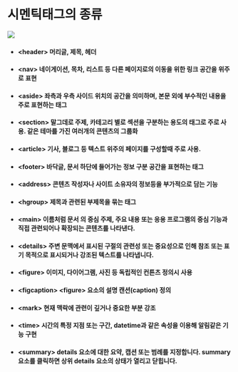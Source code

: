 # 시멘틱태그의 종류

<img src="https://img1.daumcdn.net/thumb/R1280x0/?scode=mtistory2&fname=https%3A%2F%2Fblog.kakaocdn.net%2Fdn%2F4rchP%2FbtqYN03i7Ml%2FdFfx6I4t3FzrZfGSKwrfkk%2Fimg.png">

* #### \<header> 머리글, 제목, 헤더

* #### \<nav> 네이게이션, 목차, 리스트 등 다른 페이지로의 이동을 위한 링크 공간을 위주로 표현

* #### \<aside> 좌측과 우측 사이드 위치의 공간을 의미하며, 본문 외에 부수적인 내용을 주로 표현하는 태그

* #### \<section> 말그데로 주제, 카테고리 별로 섹션을 구분하는 용도의 태그로 주로 사용. 같은 테마를 가진 여러개의 콘텐츠의 그룹화

* #### \<article> 기사, 블로그 등 텍스트 위주의 페이지를 구성할때 주로 사용. 

* #### \<footer> 바닥글, 문서 하단에 들어가는 정보 구분 공간을 표현하는 태그

* #### \<address> 콘텐츠 작성자나 사이트 소유자의 정보등을 부가적으로 담는 기능

* #### \<hgroup> 제목과 관련된 부제목을 묶는 태그

* #### \<main> 이름처럼 문서 <body>의 중심 주제, 주요 내용 또는 응용 프로그램의 중심 기능과 직접 관련되어나 확장되는 콘텐츠를 나타낸다.

* #### \<details> 주변 문맥에서 표시된 구절의 관련성 또는 중요성으로 인해 참조 또는 표기 목적으로 표시되거나 강조된 텍스트를 나타냅니다.

* #### \<figure> 이미지, 다이어그램, 사진 등 독립적인 컨튼츠 정의시 사용

* #### \<figcaption> \<figure> 요소의 설명 캔션(caption) 정의

* #### \<mark> 현재 맥락에 관련이 깊거나 중요한 부분 강조

* #### \<time> 시간의 특정 지점 또는 구간, datetime과 같은 속성을 이용해 알림같은 기능 구현

* #### \<summary> details 요소에 대한 요약, 캡션 또는 범례를 지정합니다. summary 요소를 클릭하면 상위 details 요소의 상태가 열리고 닫힙니다.
